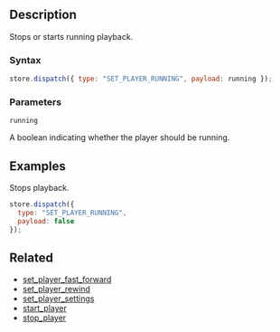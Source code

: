 ## Description

Stops or starts running playback.

### Syntax

```javascript
store.dispatch({ type: "SET_PLAYER_RUNNING", payload: running });
```

### Parameters

`running`

A boolean indicating whether the player should be running.

## Examples

Stops playback.

```javascript
store.dispatch({
  type: "SET_PLAYER_RUNNING",
  payload: false
});
```

## Related

- [set_player_fast_forward](./set_player_fast_forward.md)
- [set_player_rewind](./set_player_rewind.md)
- [set_player_settings](./set_player_settings.md)
- [start_player](./start_player.md)
- [stop_player](./stop_player.md)
